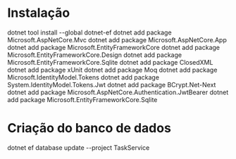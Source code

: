 # Instalação
dotnet tool install --global dotnet-ef
dotnet add package Microsoft.AspNetCore.Mvc
dotnet add package Microsoft.AspNetCore.App
dotnet add package Microsoft.EntityFrameworkCore
dotnet add package Microsoft.EntityFrameworkCore.Design
dotnet add package Microsoft.EntityFrameworkCore.Sqlite
dotnet add package ClosedXML
dotnet add package xUnit
dotnet add package Moq
dotnet add package Microsoft.IdentityModel.Tokens
dotnet add package System.IdentityModel.Tokens.Jwt
dotnet add package BCrypt.Net-Next
dotnet add package Microsoft.AspNetCore.Authentication.JwtBearer
dotnet add package Microsoft.EntityFrameworkCore.Sqlite


# Criação do banco de dados
dotnet ef database update --project TaskService
